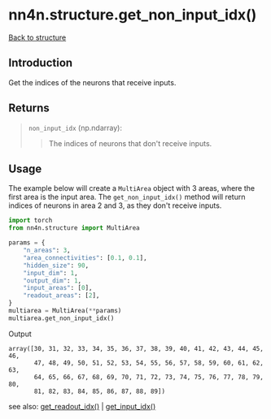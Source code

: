 # nn4n.structure.get_non_input_idx()

[Back to structure](https://github.com/zhaozewang/NN4Neurosci/blob/main/docs/structure/index.md) </br>

## Introduction
Get the indices of the neurons that receive inputs.

## Returns
> `non_input_idx` (np.ndarray):
>> The indices of neurons that don't receive inputs.

## Usage
The example below will create a `MultiArea` object with 3 areas, where the first area is the input area. The `get_non_input_idx()` method will return indices of neurons in area 2 and 3, as they don't receive inputs.

```python
import torch
from nn4n.structure import MultiArea

params = {
    "n_areas": 3,
    "area_connectivities": [0.1, 0.1],
    "hidden_size": 90,
    "input_dim": 1,
    "output_dim": 1,
    "input_areas": [0],
    "readout_areas": [2],
}
multiarea = MultiArea(**params)
multiarea.get_non_input_idx()
```

Output
```
array([30, 31, 32, 33, 34, 35, 36, 37, 38, 39, 40, 41, 42, 43, 44, 45, 46,
       47, 48, 49, 50, 51, 52, 53, 54, 55, 56, 57, 58, 59, 60, 61, 62, 63,
       64, 65, 66, 67, 68, 69, 70, 71, 72, 73, 74, 75, 76, 77, 78, 79, 80,
       81, 82, 83, 84, 85, 86, 87, 88, 89])
```

see also: [get_readout_idx()](https://github.com/zhaozewang/NN4Neurosci/blob/main/docs/structure/methods/get_readout_idx.md) | [get_input_idx()](https://github.com/zhaozewang/NN4Neurosci/blob/main/docs/structure/methods/get_input_idx.md)
